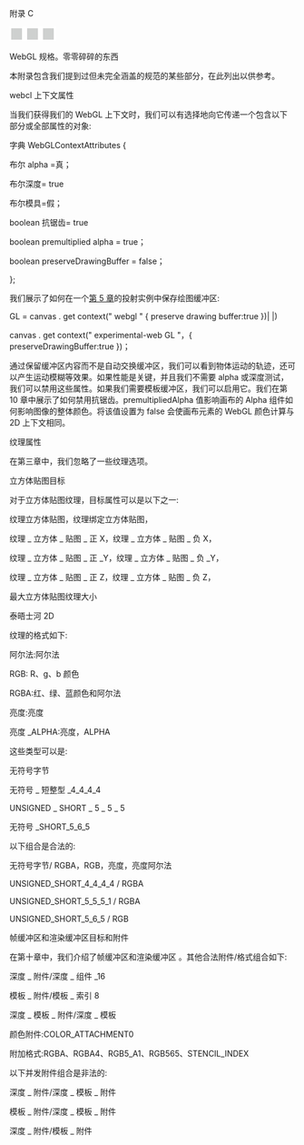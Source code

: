 附录 C

![image](img/frontdot.jpg)

WebGL 规格。零零碎碎的东西

本附录包含我们提到过但未完全涵盖的规范的某些部分，在此列出以供参考。

webcl 上下文属性

当我们获得我们的 WebGL 上下文时，我们可以有选择地向它传递一个包含以下部分或全部属性的对象:

字典 WebGLContextAttributes {

布尔 alpha =真；

布尔深度= true

布尔模具=假；

boolean 抗锯齿= true

boolean premultiplied alpha = true；

boolean preserveDrawingBuffer = false；

};

我们展示了如何在一个[第 5 章](05.html)的投射实例中保存绘图缓冲区:

GL = canvas . get context(" webgl " { preserve drawing buffer:true })| |)

canvas . get context(" experimental-web GL "，{ preserveDrawingBuffer:true })；

通过保留缓冲区内容而不是自动交换缓冲区，我们可以看到物体运动的轨迹，还可以产生运动模糊等效果。如果性能是关键，并且我们不需要 alpha 或深度测试，我们可以禁用这些属性。如果我们需要模板缓冲区，我们可以启用它。我们在第 10 章中展示了如何禁用抗锯齿。premultipliedAlpha 值影响画布的 Alpha 组件如何影响图像的整体颜色。将该值设置为 false 会使画布元素的 WebGL 颜色计算与 2D 上下文相同。

纹理属性

在第三章中，我们忽略了一些纹理选项。

立方体贴图目标

对于立方体贴图纹理，目标属性可以是以下之一:

纹理立方体贴图，纹理绑定立方体贴图，

纹理 _ 立方体 _ 贴图 _ 正 X，纹理 _ 立方体 _ 贴图 _ 负 X，

纹理 _ 立方体 _ 贴图 _ 正 _Y，纹理 _ 立方体 _ 贴图 _ 负 _Y，

纹理 _ 立方体 _ 贴图 _ 正 Z，纹理 _ 立方体 _ 贴图 _ 负 Z，

最大立方体贴图纹理大小

泰晤士河 2D

纹理的格式如下:

阿尔法:阿尔法

RGB: R、g、b 颜色

RGBA:红、绿、蓝颜色和阿尔法

亮度:亮度

亮度 _ALPHA:亮度，ALPHA

这些类型可以是:

无符号字节

无符号 _ 短整型 _4_4_4_4

UNSIGNED _ SHORT _ 5 _ 5 _ 5

无符号 _SHORT_5_6_5

以下组合是合法的:

无符号字节/ RGBA，RGB，亮度，亮度阿尔法

UNSIGNED_SHORT_4_4_4_4 / RGBA

UNSIGNED_SHORT_5_5_5_1 / RGBA

UNSIGNED_SHORT_5_6_5 / RGB

帧缓冲区和渲染缓冲区目标和附件

在第十章中，我们介绍了帧缓冲区和渲染缓冲区 。其他合法附件/格式组合如下:

深度 _ 附件/深度 _ 组件 _16

模板 _ 附件/模板 _ 索引 8

深度 _ 模板 _ 附件/深度 _ 模板

颜色附件:COLOR_ATTACHMENT0

附加格式:RGBA、RGBA4、RGB5_A1、RGB565、STENCIL_INDEX

以下并发附件组合是非法的:

深度 _ 附件/深度 _ 模板 _ 附件

模板 _ 附件/深度 _ 模板 _ 附件

深度 _ 附件/模板 _ 附件